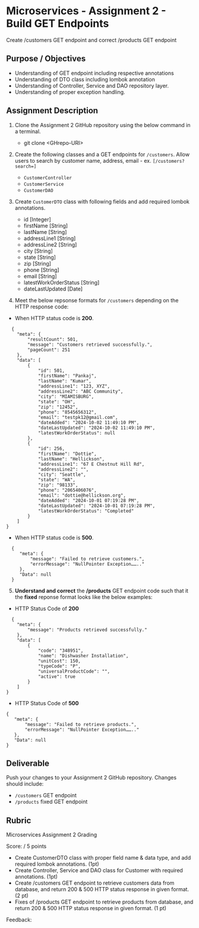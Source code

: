 # Microservices - Assignment 2 - Build GET Endpoints

Create /customers GET endpoint and correct /products GET endpoint

## Purpose / Objectives

- Understanding of GET endpoint including respective annotations  
- Understanding of DTO class including lombok annotation  
- Understanding of Controller, Service and DAO repository layer.  
- Understanding of proper exception handling.

## Assignment Description

1. Clone the Assignment 2 GitHub repository using the below command  in a terminal.  
   * git clone \<GHrepo-URI\> 
2. Create the following classes and a GET endpoints for `/customers`.
   Allow users to search by customer name, address, email - ex. `[/customers?search=]`  
   * `CustomerController`  
   * `CustomerService`  
   * `CustomerDAO`  
4. Create `CustomerDTO` class with following fields and add required lombok annotations.  
   * id [Integer]  
   * firstName [String]  
   * lastName [String]  
   * addressLine1 [String]  
   * addressLine2 [String]
   * city [String]  
   * state [String]  
   * zip [String]  
   * phone [String]  
   * email [String]  
   * latestWorkOrderStatus [String]  
   * dateLastUpdated [Date]
  
5. Meet the below repsonse formats for `/customers` depending on the HTTP response code:  

- When HTTP status code is **200**.
```
  {
    "meta": {
        "resultCount": 501,
        "message": "Customers retrieved successfully.",
        "pageCount": 251
    },
    "data": [
        {
            "id": 501,
            "firstName": "Pankaj",
            "lastName": "Kumar",
            "addressLine1": "123, XYZ",
            "addressLine2": "ABC Community",
            "city": "MIAMISBURG",
            "state": "OH",
            "zip": "12452",
            "phone": "8545656312",
            "email": "testpk12@gmail.com",
            "dateAdded": "2024-10-02 11:49:10 PM",
            "dateLastUpdated": "2024-10-02 11:49:10 PM",
            "latestWorkOrderStatus": null
        },
        {
            "id": 256,
            "firstName": "Dottie",
            "lastName": "Hellickson",
            "addressLine1": "67 E Chestnut Hill Rd",
            "addressLine2": "",
            "city": "Seattle",
            "state": "WA",
            "zip": "98133",
            "phone": "2065406076",
            "email": "dottie@hellickson.org",
            "dateAdded": "2024-10-01 07:19:28 PM",
            "dateLastUpdated": "2024-10-01 07:19:28 PM",
            "latestWorkOrderStatus": "Completed"
        }
    ]
}
```
- When HTTP status code is **500**.
```
  {  
     "meta": {  
         "message": "Failed to retrieve customers.",  
         "errorMessage": "NullPointer Exception…….."  
     },  
     "Data": null  
  }
``` 

5. **Understand and correct** the **/products** GET endpoint code such that it the **fixed** reponse format looks like the below examples:  

- HTTP Status Code of **200**
```
  {
    "meta": {
        "message": "Products retrieved successfully."
    },
    "data": [
        {
            "code": "348951",
            "name": "Dishwasher Installation",
            "unitCost": 150,
            "typeCode": "P",
            "universalProductCode": "",
            "active": true
        }
    ]
}
```

- HTTP Status Code of **500**
```
{  
   "meta": {  
       "message": "Failed to retrieve products.",  
       "errorMessage": "NullPointer Exception…….."  
   },  
   "Data": null  
}
```

## Deliverable

Push your changes to your Assignment 2 GitHub repository.  Changes should include:
* `/customers` GET endpoint  
* `/products` fixed GET endpoint

## Rubric

Microservices Assignment 2 Grading

Score:  / 5 points

- Create CustomerDTO class with proper field name & data type, and add required lombok annotations. (1pt)  
- Create Controller, Service and DAO class for Customer with required annotations. (1pt)  
- Create /customers GET endpoint to retrieve customers data from database, and return 200 & 500 HTTP status response in given format. (2 pt)  
- Fixes of /products GET endpoint to retrieve products from database, and return 200 & 500 HTTP status response in given format. (1 pt)

Feedback: 
